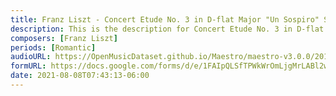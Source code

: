 ```yaml
---
title: Franz Liszt - Concert Etude No. 3 in D-flat Major "Un Sospiro" S. 144, 3 (2)
description: This is the description for Concert Etude No. 3 in D-flat Major "Un Sospiro" S. 144, 3 by Franz Liszt
composers: [Franz Liszt]
periods: [Romantic]
audioURL: https://OpenMusicDataset.github.io/Maestro/maestro-v3.0.0/2011/MIDI-Unprocessed_08_R1_2011_MID--AUDIO_R1-D3_10_Track10_wav.midi
formURL: https://docs.google.com/forms/d/e/1FAIpQLSfTPWkWrOmLjgMrLABl2wIKZX78Tn3EDO8P1HaKmapQ3gMshg/viewform
date: 2021-08-08T07:43:13-06:00
---
```

